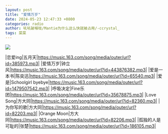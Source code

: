 ```yaml
---
layout: post
title: "爱情万岁"
date: 2024-05-23 12:47:33 +0800
categories: radio
author: 吼吼破喉咙/Mantie为什么这么快就被占用/-ccrystal_
tags: 菜菜
---
```

![]({{site.baseurl}}/images/cover_20240523.jpg)

|恋爱ing|五月天|https://music.163.com/song/media/outer/url?id=385973.mp3|
|爱情万岁|钟立风|https://music.163.com/song/media/outer/url?id=443876382.mp3|
|爱是一本书|陈奕迅|https://music.163.com/song/media/outer/url?id=65540.mp3|
|爱是|Schoolgirl byebye|https://music.163.com/song/media/outer/url?id=1479507542.mp3|
|呼吸决定|Fine乐团|https://music.163.com/song/media/outer/url?id=35678875.mp3|
|Love Song|方大同|https://music.163.com/song/media/outer/url?id=82360.mp3|
|为你写的歌|方大同|https://music.163.com/song/media/outer/url?id=82203.mp3|
|Orange Moon|方大同|https://music.163.com/song/media/outer/url?id=82206.mp3|
|孤独的人是可耻的|张楚|https://music.163.com/song/media/outer/url?id=186105.mp3|

